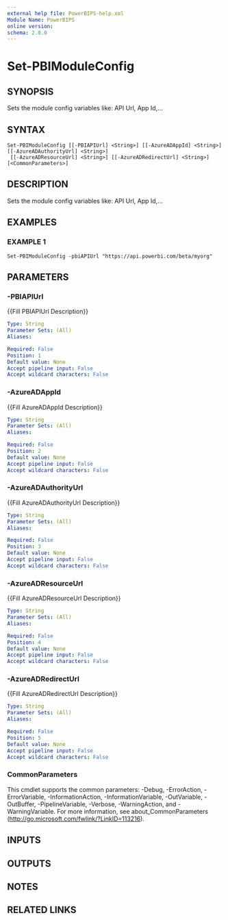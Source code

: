 ```yaml
---
external help file: PowerBIPS-help.xml
Module Name: PowerBIPS
online version:
schema: 2.0.0
---
```


# Set-PBIModuleConfig

## SYNOPSIS
Sets the module config variables like: API Url, App Id,...

## SYNTAX

```
Set-PBIModuleConfig [[-PBIAPIUrl] <String>] [[-AzureADAppId] <String>] [[-AzureADAuthorityUrl] <String>]
 [[-AzureADResourceUrl] <String>] [[-AzureADRedirectUrl] <String>] [<CommonParameters>]
```

## DESCRIPTION
Sets the module config variables like: API Url, App Id,...

## EXAMPLES

### EXAMPLE 1
```
Set-PBIModuleConfig -pbiAPIUrl "https://api.powerbi.com/beta/myorg"
```

## PARAMETERS

### -PBIAPIUrl
{{Fill PBIAPIUrl Description}}

```yaml
Type: String
Parameter Sets: (All)
Aliases:

Required: False
Position: 1
Default value: None
Accept pipeline input: False
Accept wildcard characters: False
```

### -AzureADAppId
{{Fill AzureADAppId Description}}

```yaml
Type: String
Parameter Sets: (All)
Aliases:

Required: False
Position: 2
Default value: None
Accept pipeline input: False
Accept wildcard characters: False
```

### -AzureADAuthorityUrl
{{Fill AzureADAuthorityUrl Description}}

```yaml
Type: String
Parameter Sets: (All)
Aliases:

Required: False
Position: 3
Default value: None
Accept pipeline input: False
Accept wildcard characters: False
```

### -AzureADResourceUrl
{{Fill AzureADResourceUrl Description}}

```yaml
Type: String
Parameter Sets: (All)
Aliases:

Required: False
Position: 4
Default value: None
Accept pipeline input: False
Accept wildcard characters: False
```

### -AzureADRedirectUrl
{{Fill AzureADRedirectUrl Description}}

```yaml
Type: String
Parameter Sets: (All)
Aliases:

Required: False
Position: 5
Default value: None
Accept pipeline input: False
Accept wildcard characters: False
```

### CommonParameters
This cmdlet supports the common parameters: -Debug, -ErrorAction, -ErrorVariable, -InformationAction, -InformationVariable, -OutVariable, -OutBuffer, -PipelineVariable, -Verbose, -WarningAction, and -WarningVariable.
For more information, see about_CommonParameters (http://go.microsoft.com/fwlink/?LinkID=113216).

## INPUTS

## OUTPUTS

## NOTES

## RELATED LINKS
